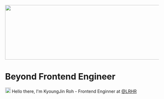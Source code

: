 <a href="https://github.com/devxb/gitanimals">
  <img
    src="https://render.gitanimals.org/lines/kyoung-jnn?pet-id=586800834629404321"
    width="600"
    height="180"
  />
</a>
<h1>Beyond Frontend Engineer</h2>

<img src="https://user-images.githubusercontent.com/55469709/138402178-963c2166-30a1-4660-abb1-f236fedd00ae.gif"  width="18" height="18"/> Hello there, I'm KyoungJin Roh - Frontend Enginner at [@LRHR](https://fapis.io/)
